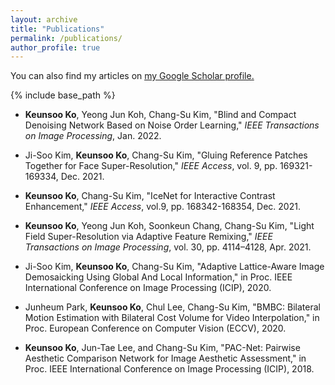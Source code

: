 ```yaml
---
layout: archive
title: "Publications"
permalink: /publications/
author_profile: true
---
```


You can also find my articles on <u><a href="https://scholar.google.co.kr/citations?user=stpMbagAAAAJ&hl=ko">my Google Scholar profile</a>.</u>

{% include base_path %}
* **Keunsoo Ko**, Yeong Jun Koh, Chang-Su Kim, "Blind and Compact Denoising Network Based on Noise Order Learning," <i>IEEE Transactions on Image Processing</i>, Jan. 2022.

* Ji-Soo Kim, **Keunsoo Ko**, Chang-Su Kim, "Gluing Reference Patches Together for Face Super-Resolution," <i>IEEE Access</i>, vol. 9, pp. 169321-169334, Dec. 2021.

* **Keunsoo Ko**, Chang-Su Kim, "IceNet for Interactive Contrast Enhancement," <i>IEEE Access</i>, vol.9, pp. 168342-168354, Dec. 2021.

* **Keunsoo Ko**, Yeong Jun Koh, Soonkeun Chang, Chang-Su Kim, "Light Field Super-Resolution via Adaptive Feature Remixing," <i>IEEE Transactions on Image Processing</i>, vol. 30, pp. 4114–4128, Apr. 2021.

* Ji-Soo Kim, **Keunsoo Ko**, Chang-Su Kim, "Adaptive Lattice-Aware Image Demosaicking Using Global And Local Information," in Proc. IEEE International Conference on Image Processing (ICIP), 2020.

* Junheum Park, **Keunsoo Ko**, Chul Lee, Chang-Su Kim, "BMBC: Bilateral Motion Estimation with Bilateral Cost Volume for Video Interpolation," in Proc. European Conference on Computer Vision (ECCV), 2020.

* **Keunsoo Ko**, Jun-Tae Lee, and Chang-Su Kim, "PAC-Net: Pairwise Aesthetic Comparison Network for Image Aesthetic Assessment," in Proc. IEEE International Conference on Image Processing (ICIP), 2018.
